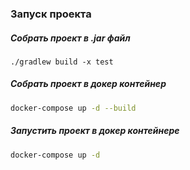 ### Запуск проекта
##### Собрать проект в .jar файл
```
./gradlew build -x test
```

##### Собрать проект в докер контейнер
```bash
docker-compose up -d --build 
```

##### Запустить проект в докер контейнере
```bash
docker-compose up -d 
```